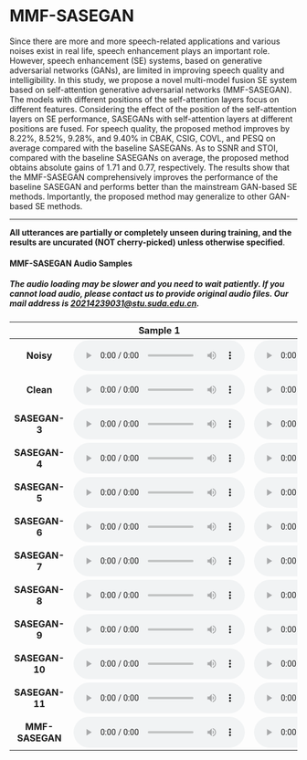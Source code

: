 # MMF-SASEGAN

Since there are more and more speech-related applications and various noises exist in real life, speech enhancement plays an important role. However, speech enhancement (SE) systems, based on generative adversarial networks (GANs), are limited in improving speech quality and intelligibility. In this study, we propose a novel multi-model fusion SE system based on self-attention generative adversarial networks (MMF-SASEGAN). The models with different positions of the self-attention layers focus on different features. Considering the effect of the position of the self-attention layers on SE performance, SASEGANs with self-attention layers at different positions are fused. For speech quality, the proposed method improves by 8.22%, 8.52%, 9.28%, and 9.40% in CBAK, CSIG, COVL, and PESQ on average compared with the baseline SASEGANs. As to SSNR and STOI, compared with the baseline SASEGANs on average, the proposed method obtains absolute gains of 1.71 and 0.77, respectively. The results show that the MMF-SASEGAN comprehensively improves the performance of the baseline SASEGAN and performs better than the mainstream GAN-based SE methods. Importantly, the proposed method may generalize to other GAN-based SE methods.

---
**All utterances are partially or completely unseen during training, and the results are uncurated (NOT cherry-picked) unless otherwise specified**.

#### MMF-SASEGAN Audio Samples
##### The audio loading may be slower and you need to wait patiently. If you cannot load audio, please contact us to provide original audio files. Our mail address is 20214239031@stu.suda.edu.cn.

|              | Sample 1  | Sample 2  |
|:------------:|:-------:|:-------:|
|       **Noisy**    |    <audio controls="controls">  <source type="audio/wav" src="https://raw.githubusercontent.com/MMF-SASEGAN/MMF-SASEGAN.github.io/main/wavs/N_1.wav"></source> </audio>   |    <audio controls="controls">  <source type="audio/wav" src="https://raw.githubusercontent.com/MMF-SASEGAN/MMF-SASEGAN.github.io/main/wavs/N_2.wav"></source> </audio>  |
|      **Clean**     |    <audio controls="controls">  <source type="audio/wav" src="https://raw.githubusercontent.com/MMF-SASEGAN/MMF-SASEGAN.github.io/main/wavs/C_1.wav"></source> </audio>   |    <audio controls="controls">  <source type="audio/wav" src="https://raw.githubusercontent.com/MMF-SASEGAN/MMF-SASEGAN.github.io/main/wavs/C_2.wav"></source> </audio>  |
|    **SASEGAN-3**   |    <audio controls="controls">  <source type="audio/wav" src="https://raw.githubusercontent.com/MMF-SASEGAN/MMF-SASEGAN.github.io/main/wavs/2_1.wav"></source> </audio>   |    <audio controls="controls">  <source type="audio/wav" src="https://raw.githubusercontent.com/MMF-SASEGAN/MMF-SASEGAN.github.io/main/wavs/2_2.wav"></source> </audio>  |
|    **SASEGAN-4**    |    <audio controls="controls">  <source type="audio/wav" src="https://raw.githubusercontent.com/MMF-SASEGAN/MMF-SASEGAN.github.io/main/wavs/3_1.wav"></source> </audio>   |    <audio controls="controls">  <source type="audio/wav" src="https://raw.githubusercontent.com/MMF-SASEGAN/MMF-SASEGAN.github.io/main/wavs/3_2.wav"></source> </audio>  |
|   **SASEGAN-5**   |    <audio controls="controls">  <source type="audio/wav" src="https://raw.githubusercontent.com/MMF-SASEGAN/MMF-SASEGAN.github.io/main/wavs/4_1.wav"></source> </audio>   |    <audio controls="controls">  <source type="audio/wav" src="https://raw.githubusercontent.com/MMF-SASEGAN/MMF-SASEGAN.github.io/main/wavs/4_2.wav"></source> </audio>  |
|    **SASEGAN-6**   |    <audio controls="controls">  <source type="audio/wav" src="https://raw.githubusercontent.com/MMF-SASEGAN/MMF-SASEGAN.github.io/main/wavs/5_1.wav"></source> </audio>   |    <audio controls="controls">  <source type="audio/wav" src="https://raw.githubusercontent.com/MMF-SASEGAN/MMF-SASEGAN.github.io/main/wavs/5_2.wav"></source> </audio>  |
|    **SASEGAN-7**    |    <audio controls="controls">  <source type="audio/wav" src="https://raw.githubusercontent.com/MMF-SASEGAN/MMF-SASEGAN.github.io/main/wavs/6_1.wav"></source> </audio>   |    <audio controls="controls">  <source type="audio/wav" src="https://raw.githubusercontent.com/MMF-SASEGAN/MMF-SASEGAN.github.io/main/wavs/6_2.wav"></source> </audio>  |
|    **SASEGAN-8**    |    <audio controls="controls">  <source type="audio/wav" src="https://raw.githubusercontent.com/MMF-SASEGAN/MMF-SASEGAN.github.io/main/wavs/7_1.wav"></source> </audio>   |    <audio controls="controls">  <source type="audio/wav" src="https://raw.githubusercontent.com/MMF-SASEGAN/MMF-SASEGAN.github.io/main/wavs/7_2.wav"></source> </audio>  |
|    **SASEGAN-9**    |    <audio controls="controls">  <source type="audio/wav" src="https://raw.githubusercontent.com/MMF-SASEGAN/MMF-SASEGAN.github.io/main/wavs/8_1.wav"></source> </audio>   |    <audio controls="controls">  <source type="audio/wav" src="https://raw.githubusercontent.com/MMF-SASEGAN/MMF-SASEGAN.github.io/main/wavs/8_2.wav"></source> </audio>  |
|    **SASEGAN-10**    |    <audio controls="controls">  <source type="audio/wav" src="https://raw.githubusercontent.com/MMF-SASEGAN/MMF-SASEGAN.github.io/main/wavs/9_1.wav"></source> </audio>   |    <audio controls="controls">  <source type="audio/wav" src="https://raw.githubusercontent.com/MMF-SASEGAN/MMF-SASEGAN.github.io/main/wavs/9_2.wav"></source> </audio>  |
|    **SASEGAN-11**    |    <audio controls="controls">  <source type="audio/wav" src="https://raw.githubusercontent.com/MMF-SASEGAN/MMF-SASEGAN.github.io/main/wavs/10_1.wav"></source> </audio>   |    <audio controls="controls">  <source type="audio/wav" src="https://raw.githubusercontent.com/MMF-SASEGAN/MMF-SASEGAN.github.io/main/wavs/10_2.wav"></source> </audio>  |
|    **MMF-SASEGAN**    |    <audio controls="controls">  <source type="audio/wav" src="https://raw.githubusercontent.com/MMF-SASEGAN/MMF-SASEGAN.github.io/main/wavs/M_1.wav"></source> </audio>   |    <audio controls="controls">  <source type="audio/wav" src="https://raw.githubusercontent.com/MMF-SASEGAN/MMF-SASEGAN.github.io/main/wavs/M_2.wav"></source> </audio>  |
